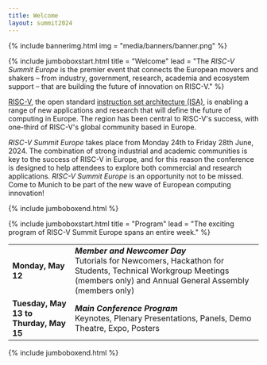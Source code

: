 ```yaml
---
title: Welcome
layout: summit2024
---
```


{% include bannerimg.html
img = "media/banners/banner.png"
%}

{% include jumboboxstart.html
title = "Welcome"
lead = "The *RISC-V Summit Europe* is the premier event that connects the European movers and shakers – from industry,
government, research, academia and ecosystem support – that are building the future of innovation on RISC-V."
%}

[RISC-V](https://riscv.org), the open standard [instruction set architecture
(ISA)](https://en.wikipedia.org/wiki/Instruction_set_architecture), is enabling a range of new applications and research
that will define the future of computing in Europe. The region has been central to RISC-V's success, with one-third of
RISC-V's global community based in Europe.

*RISC-V Summit Europe* takes place from Monday 24th to Friday 28th June, 2024. The combination of strong industrial and
academic communities is key to the success of RISC-V in Europe, and for this reason the conference is designed to help
attendees to explore both commercial and research applications.
*RISC-V Summit Europe* is an opportunity not to be missed. Come to Munich to be part of the new wave of European
computing innovation!

{% include jumboboxend.html %}

<!-- {% include jumboboxstart.html -->
<!-- title = "Keynotes & Invited Talks" -->
<!-- lead = "Learn about the exciting progress of RISC-V across industries and the hardware/software stack from our keynote -->
<!-- speakers and invited talks." -->
<!-- %} -->

<!-- <div class="row mt-5"> -->
<!--   <div class="col-sm-3 col-6 mb-4"> -->
<!--     <div class="row"> -->
<!--       <div class="col-md-12 text-center"> -->
<!--         <img src="media/photos/boehm.jpeg" alt="Thomas Boehm" class="img-fluid rounded-circle" style="width: 75%"> -->
<!--       </div> -->
<!--     </div> -->
<!--     <div class="row"> -->
<!--       <div class="col-md-12 text-center"> -->
<!--         <div class="pt-2"> -->
<!--           <h5 class="mt-4 font-weight-medium mb-1"><b>Thomas Böhm</b><br>Infineon Technologies</h5> -->
<!--           <h6 class="subtitle">Senior Vice President & General Manager Microcontroller Automotive</h6> -->
<!--         </div> -->
<!--       </div> -->
<!--     </div> -->
<!--   </div> -->

<!--   <div class="col-sm-3 col-6 mb-4"> -->
<!--     <div class="row"> -->
<!--       <div class="col-md-12 text-center"> -->
<!--         <img src="media/photos/krste.jpeg" alt="Krste Asanović" class="img-fluid rounded-circle" style="width: 75%"> -->
<!--       </div> -->
<!--     </div> -->
<!--     <div class="row"> -->
<!--       <div class="col-md-12 text-center"> -->
<!--         <div class="pt-2"> -->
<!--           <h5 class="mt-4 font-weight-medium mb-1"><b>Krste Asanović</b><br>SiFive</h5> -->
<!--           <h6 class="subtitle">Chief Architect</h6> -->
<!--         </div> -->
<!--       </div> -->
<!--     </div> -->
<!--   </div> -->

<!--   <div class="col-sm-3 col-6 mb-4"> -->
<!--     <div class="row"> -->
<!--       <div class="col-md-12 text-center"> -->
<!--         <img src="media/photos/baehr.jpeg" alt="Johanna Baehr" class="img-fluid rounded-circle" style="width: 75%"> -->
<!--       </div> -->
<!--     </div> -->
<!--     <div class="row"> -->
<!--       <div class="col-md-12 text-center"> -->
<!--         <div class="pt-2"> -->
<!--           <h5 class="mt-4 font-weight-medium mb-1"><b>Johanna Baehr</b><br>Fraunhofer AISEC</h5> -->
<!--           <h6 class="subtitle">Research Associate</h6> -->
<!--         </div> -->
<!--       </div> -->
<!--     </div> -->
<!--   </div> -->

<!--   <div class="col-sm-3 col-6 mb-4"> -->
<!--     <div class="row"> -->
<!--       <div class="col-md-12 text-center"> -->
<!--         <img src="media/photos/wilford.jpeg" alt="Edward Wilford" class="img-fluid rounded-circle" style="width: 75%"> -->
<!--       </div> -->
<!--     </div> -->
<!--     <div class="row"> -->
<!--       <div class="col-md-12 text-center"> -->
<!--         <div class="pt-2"> -->
<!--           <h5 class="mt-4 font-weight-medium mb-1"><b>Edward Wilford</b><br>Omdia</h5> -->
<!--           <h6 class="subtitle">Senior Principal Analyst</h6> -->
<!--         </div> -->
<!--       </div> -->
<!--     </div> -->
<!--   </div> -->

<!--   <div class="col-sm-3 col-6 mb-4"> -->
<!--     <div class="row"> -->
<!--       <div class="col-md-12 text-center"> -->
<!--         <img src="media/photos/wikelius.jpeg" alt="Larry Wikelius" class="img-fluid rounded-circle" style="width: 75%"> -->
<!--       </div> -->
<!--     </div> -->
<!--     <div class="row"> -->
<!--       <div class="col-md-12 text-center"> -->
<!--         <div class="pt-2"> -->
<!--           <h5 class="mt-4 font-weight-medium mb-1"><b>Larry Wikelius</b><br>RISE</h5> -->
<!--           <h6 class="subtitle">Director</h6> -->
<!--         </div> -->
<!--       </div> -->
<!--     </div> -->
<!--   </div> -->

<!--   <div class="col-sm-3 col-6 mb-4"> -->
<!--     <div class="row"> -->
<!--       <div class="col-md-12 text-center"> -->
<!--         <img src="media/photos/kocher.jpeg" alt="Alexander Kocher" class="img-fluid rounded-circle" style="width: 75%"> -->
<!--       </div> -->
<!--     </div> -->
<!--     <div class="row"> -->
<!--       <div class="col-md-12 text-center"> -->
<!--         <div class="pt-2"> -->
<!--           <h5 class="mt-4 font-weight-medium mb-1"><b>Alexander Kocher</b><br>Quintauris</h5> -->
<!--           <h6 class="subtitle">CEO</h6> -->
<!--         </div> -->
<!--       </div> -->
<!--     </div> -->
<!--   </div> -->

<!--   <div class="col-sm-3 col-6 mb-4"> -->
<!--     <div class="row"> -->
<!--       <div class="col-md-12 text-center"> -->
<!--         <img src="media/photos/Frank.JPG" alt="Frank K. Gurkaynak" class="img-fluid rounded-circle" style="width: 75%"> -->
<!--       </div> -->
<!--     </div> -->
<!--     <div class="row"> -->
<!--       <div class="col-md-12 text-center"> -->
<!--         <div class="pt-2"> -->
<!--           <h5 class="mt-4 font-weight-medium mb-1"><b>Frank K. Gurkaynak </b><br>ETHZ</h5> -->
<!--           <h6 class="subtitle">Senior Scientist</h6> -->
<!--         </div> -->
<!--       </div> -->
<!--     </div> -->
<!--   </div> -->

<!--   <div class="col-sm-3 col-6 mb-4"> -->
<!--     <div class="row"> -->
<!--       <div class="col-md-12 text-center"> -->
<!--         <img src="media/photos/Coulon.JPG" alt="Jean Roch Coulon" class="img-fluid rounded-circle" style="width: 75%"> -->
<!--       </div> -->
<!--     </div> -->
<!--     <div class="row"> -->
<!--       <div class="col-md-12 text-center"> -->
<!--         <div class="pt-2"> -->
<!--           <h5 class="mt-4 font-weight-medium mb-1"><b>Jean Roch Coulon</b><br>Thales Group</h5> -->
<!--           <h6 class="subtitle">RISC-V Architect</h6> -->
<!--         </div> -->
<!--       </div> -->
<!--     </div> -->
<!--   </div> -->

<!--   <div class="col-sm-3 col-6 mb-4"> -->
<!--     <div class="row"> -->
<!--       <div class="col-md-12 text-center"> -->
<!--         <img src="media/photos/tomsich.jpg" alt="Philipp Tomsich" class="img-fluid rounded-circle" style="width: 75%"> -->
<!--       </div> -->
<!--     </div> -->
<!--     <div class="row"> -->
<!--       <div class="col-md-12 text-center"> -->
<!--         <div class="pt-2"> -->
<!--           <h5 class="mt-4 font-weight-medium mb-1"><b>Philipp Tomsich</b><br>VRULL</h5> -->
<!--           <h6 class="subtitle">Founder & Chief Technologist</h6> -->
<!--         </div> -->
<!--       </div> -->
<!--     </div> -->
<!--   </div> -->

<!--   <div class="col-sm-3 col-6 mb-4"> -->
<!--     <div class="row"> -->
<!--       <div class="col-md-12 text-center"> -->
<!--         <img src="media/photos/georgi.jpeg" alt="Georgi Kuzmanov" class="img-fluid rounded-circle" style="width: 75%"> -->
<!--       </div> -->
<!--     </div> -->
<!--     <div class="row"> -->
<!--       <div class="col-md-12 text-center"> -->
<!--         <div class="pt-2"> -->
<!--           <h5 class="mt-4 font-weight-medium mb-1"><b>Georgi Kuzmanov</b><br>Programme Officer</h5> -->
<!--           <h6 class="subtitle">Chips Joint Undertaking</h6> -->
<!--         </div> -->
<!--       </div> -->
<!--     </div> -->
<!--   </div> -->

<!--     <div class="col-sm-3 col-6 mb-4"> -->
<!--         <div class="row"> -->
<!--           <div class="col-md-12 text-center"> -->
<!--             <img src="media/photos/teresa.jpeg" alt="Teresa Cervero, Barcelona Supercomputing Center" -->
<!--               class="img-fluid rounded-circle" style="width: 75%"> -->
<!--           </div> -->
<!--           <div class="col-md-12 text-center"> -->
<!--             <div class="pt-2"> -->
<!--               <h5 class="mt-4 font-weight-medium mb-1"><b>Teresa Cervero</b><br>Barcelona Supercomputing Center</h5> -->
<!--               <h6 class="subtitle">Senior Researcher</h6> -->
<!--             </div> -->
<!--           </div> -->
<!--         </div> -->
<!--       </div> -->

<!-- </div> -->

<!-- {% include jumboboxend.html %} -->

{% include jumboboxstart.html
title = "Program"
lead = "The exciting program of RISC-V Summit Europe spans an entire week."
%}

<table class="table">
  <tr>
    <td style="width: 25%"><b>Monday, May 12</b></td>
    <td><b><i>Member and Newcomer Day</i></b><br />Tutorials for Newcomers, Hackathon for Students, Technical Workgroup
      Meetings (members only) and Annual General Assembly (members only)<br />
	  <!-- <a href="twgs"><b>Learn more</b></a> -->
	  </td>
  </tr>
  <tr>
    <td><b>Tuesday, May 13 to<br /> Thurday, May 15</b></td>
    <td><b><i>Main Conference Program</i></b><br />Keynotes, Plenary Presentations, Panels, Demo Theatre, Expo,
      Posters<br />
	  <!-- <a href="conference"><b>Learn more</b></a> -->
	  </td>
  </tr>
  <!-- <tr> -->
  <!--   <td><b>Friday, June 28</b></td> -->
  <!--   <td><b><i>Side Events & Workshops</i></b><br />Meetings and Dissemination of Projects<br /><a -->
  <!--       href="sideevents"><b>Learn more</b></a></td> -->
  <!-- </tr> -->
</table>

{% include jumboboxend.html %}

<!-- {% include jumboboxstart.html -->
<!-- title = "Hackathon" -->
<!-- lead = "RISC-V International is excited to join with its members Codasip and Renesas to host an in person hackathon at -->
<!-- RISC-V Summit Europe!" -->
<!-- %} -->

<!-- For details and updates please visit [the Hackathon Event -->
<!-- website](https://community.riscv.org/events/details/risc-v-international-risc-v-in-emea-presents-hackathon-at-risc-v-summit-europe/). -->

<!-- {% include jumboboxend.html %} -->

<!-- {% include jumboboxstart.html -->
<!-- title = "Panels" -->
<!-- lead = "Two exciting panels will bring together experts to discuss the future of computing with RISC-V." -->
<!-- %} -->

<!-- ## Accelerating AI Innovation with RISC-V -->

<!-- <div class="row mt-5"> -->
<!--   <div class="col-sm-3 col-6 mb-4"> -->
<!--     <div class="row"> -->
<!--       <div class="col-md-12 text-center"> -->
<!--         <b>Invited Introduction Presentation</b> -->
<!--       </div> -->
<!--       <div class="col-md-12 text-center"> -->
<!--         <img src="media/photos/tomsich.jpg" alt="Philipp Tomsich" class="img-fluid rounded-circle" style="width: 50%"> -->
<!--       </div> -->
<!--     </div> -->
<!--     <div class="row"> -->
<!--       <div class="col-md-12 text-center"> -->
<!--         <div class="pt-2"> -->
<!--           <h5 class="mt-4 font-weight-medium mb-1"><b>Philipp Tomsich</b><br>VRULL</h5> -->
<!--           <h6 class="subtitle">Founder & Chief Technologist</h6> -->
<!--         </div> -->
<!--       </div> -->
<!--     </div> -->
<!--   </div> -->
<!--   <div class="col-sm-9 col-6"> -->
<!--     <div class="col-md-12"> -->
<!--       <b>RISC-V: Charting the Future of AI/ML with Open Standards and Global Collaboration</b><br>Introduction presentation by <i>Philipp Tomsich, VRULL</i><br/> -->

<!--       AI is a fast evolving space, and realising its huge potential requires -->
<!--       levels of compute innovation only possible with RISC-V. This session -->
<!--       brings prominent members of the RISC-V AI ecosystem together to explore -->
<!--       how the RISC-V ISA will form the common language for AI innovation, how it -->
<!--       can deliver the performance and efficiency necessary across applications -->
<!--       from the edge to the cloud, and the potential of software and hardware -->
<!--       codesign. The RISC-V ecosystem is already delivering the technologies that -->
<!--       will underpin the future of AI, come to this session to find out more! -->
<!--     </div> -->
<!--     <div class="col-md-12 mt-2"> -->
<!--       <b>Moderated by:</b> Philipp Tomsich, RISC-V International and VRULL -->
<!--     </div> -->
<!--       <div class="col-md-12 mt-4 text-center"> -->
<!--       <h4>Panelists</h4><hr> -->
<!--     </div> -->
<!--     <div class="row"> -->
<!--       <div class="col-sm-3 col-6 mb-4"> -->
<!--         <div class="row"> -->
<!--           <div class="col-md-12 text-center"> -->
<!--             <img src="media/photos/Gianna.jpg" alt="Gianna Paulin - Computer Architecture Engineer, Axelera AI" -->
<!--               class="img-fluid rounded-circle" style="width: 50%"> -->
<!--           </div> -->
<!--           <div class="col-md-12 text-center"> -->
<!--             <div class="pt-2"> -->
<!--               <h5 class="mt-4 font-weight-medium mb-1"><b>Gianna Paulin</b><br>Axelera AI</h5> -->
<!--               <h6 class="subtitle">Computer Architecture Engineer</h6> -->
<!--             </div> -->
<!--           </div> -->
<!--         </div> -->
<!--       </div> -->
<!--       <div class="col-sm-3 col-6 mb-4"> -->
<!--         <div class="row"> -->
<!--           <div class="col-md-12 text-center"> -->
<!--             <img src="media/photos/Roger.png" alt="Roger Espasa -  Founder & CEO, Semidynamics" -->
<!--               class="img-fluid rounded-circle" style="width: 50%"> -->
<!--           </div> -->
<!--         </div> -->
<!--         <div class="row"> -->
<!--           <div class="col-md-12 text-center"> -->
<!--             <div class="pt-2"> -->
<!--               <h5 class="mt-4 font-weight-medium mb-1"><b>Roger Espasa</b><br>Semidynamics</h5> -->
<!--               <h6 class="subtitle">Founder & CEO</h6> -->
<!--             </div> -->
<!--           </div> -->
<!--         </div> -->
<!--       </div> -->
<!--       <div class="col-sm-3 col-6 mb-4"> -->
<!--         <div class="row"> -->
<!--           <div class="col-md-12 text-center"> -->
<!--             <img src="media/photos/Tao.jpg" -->
<!--               alt="Prof. Xie Tao - Chair Professor, Peking University and Chair of the RISC-V AI/ML SIG " -->
<!--               class="img-fluid rounded-circle" style="width: 50%"> -->
<!--           </div> -->
<!--         </div> -->
<!--         <div class="row"> -->
<!--           <div class="col-md-12 text-center"> -->
<!--             <div class="pt-2"> -->
<!--               <h5 class="mt-4 font-weight-medium mb-1"><b>Xie Tao</b><br>Peking University</h5> -->
<!--               <h6 class="subtitle">Chair of the RISC-V AI/ML SIG</h6> -->
<!--             </div> -->
<!--           </div> -->
<!--         </div> -->
<!--       </div> -->
<!--       <div class="col-sm-3 col-6 mb-4"> -->
<!--         <div class="row"> -->
<!--           <div class="col-md-12 text-center"> -->
<!--             <img src="media/photos/Stamoulis.jpg" -->
<!--               alt="Dr. Iakovos Stamoulis - Senior Product Development Director & Co-founder, Think Silicon S.A. " -->
<!--               class="img-fluid rounded-circle" style="width: 50%"> -->
<!--           </div> -->
<!--         </div> -->
<!--         <div class="row"> -->
<!--           <div class="col-md-12 text-center"> -->
<!--             <div class="pt-2"> -->
<!--               <h5 class="mt-4 font-weight-medium mb-1"><b>Iakovos Stamoulis</b><br>Think Silicon S.A.</h5> -->
<!--               <h6 class="subtitle">Senior Product Development Director & Co-founder</h6> -->
<!--             </div> -->
<!--           </div> -->
<!--         </div> -->
<!--       </div> -->
<!--     </div> -->
<!--   </div> -->
<!-- </div> -->

<!-- ## How can Europe engage more in RISC-V? -->

<!-- <div class="row mt-5"> -->
<!--   <div class="col-sm-3 col-6 mb-4"> -->
<!--     <div class="row"> -->
<!--       <div class="col-md-12 text-center"> -->
<!--         <b>Invited Introduction Presentation</b> -->
<!--       </div> -->
<!--       <div class="col-md-12 text-center"> -->
<!--         <img src="media/photos/georgi.jpeg" alt="Georgi Kuzmanov" class="img-fluid rounded-circle" style="width: 50%"> -->
<!--       </div> -->
<!--     </div> -->
<!--     <div class="row"> -->
<!--       <div class="col-md-12 text-center"> -->
<!--         <div class="pt-2"> -->
<!--           <h5 class="mt-4 font-weight-medium mb-1"><b>Georgi Kuzmanov</b><br>Programme Officer</h5> -->
<!--           <h6 class="subtitle">Chips Joint Undertaking</h6> -->
<!--         </div> -->
<!--       </div> -->
<!--     </div> -->
<!--   </div> -->
<!--   <div class="col-sm-9 col-6"> -->
<!--     <div class="col-md-12"> -->
<!--       <b>Chips JU and RISC V - vision, actions, challenges</b><br>Introduction presentation by <i>Georgi Kuzmanov, Chips JU</i> -->
<!--     </div> -->
<!--     <div class="col-md-12 mt-2"> -->
<!--       <b>Moderated by:</b> Stefan Wallentowitz, RISC-V International and Hochschule München -->
<!--     </div> -->
<!--     <div class="col-md-12"> -->
<!--       <p>RISC-V holds significance for Europe due to its potential to foster -->
<!--       innovation, enhance technological sovereignty, and stimulate economic -->
<!--       growth within the region. By embracing RISC-V, European countries can -->
<!--       reduce their dependency on foreign technologies and proprietary -->
<!--       architectures, thereby enhancing their autonomy in critical sectors such -->
<!--       as telecommunications, cybersecurity, and data processing.</p> -->
<!--       <p>However, to fully realize the benefits of RISC-V, Europe must engage -->
<!--       more actively in the development and deployment of RISC-V technologies. -->
<!--       This panel will explore the opportunities and challenges that Europe faces -->
<!--       in adopting RISC-V, and discuss strategies to promote the widespread -->
<!--       adoption of RISC-V within the region.</p> -->
<!--     </div> -->
<!--       <div class="col-md-12 mt-4 text-center"> -->
<!--       <h4>Panelists</h4><hr> -->
<!--     </div> -->
<!--     <div class="row"> -->
<!--       <div class="col-sm-3 col-6 mb-4"> -->
<!--         <div class="row"> -->
<!--           <div class="col-md-12 text-center"> -->
<!--             <img src="media/photos/kourfali.jpeg" alt="Alexandra Kourfali" -->
<!--               class="img-fluid rounded-circle" style="width: 50%"> -->
<!--           </div> -->
<!--           <div class="col-md-12 text-center"> -->
<!--             <div class="pt-2"> -->
<!--               <h5 class="mt-4 font-weight-medium mb-1"><b>Alexandra Kourfali</b><br>EuroHPC Joint Undertaking</h5> -->
<!--               <h6 class="subtitle">Programme Manager Research and Innovation</h6> -->
<!--             </div> -->
<!--           </div> -->
<!--         </div> -->
<!--       </div> -->
<!--       <div class="col-sm-3 col-6 mb-4"> -->
<!--         <div class="row"> -->
<!--           <div class="col-md-12 text-center"> -->
<!--             <img src="media/photos/reitberger.jpg" alt="Christian Reitberger" -->
<!--               class="img-fluid rounded-circle" style="width: 50%"> -->
<!--           </div> -->
<!--           <div class="col-md-12 text-center"> -->
<!--             <div class="pt-2"> -->
<!--               <h5 class="mt-4 font-weight-medium mb-1"><b>Christian Reitberger</b><br>Matterwave Ventures</h5> -->
<!--               <h6 class="subtitle">Partner</h6> -->
<!--             </div> -->
<!--           </div> -->
<!--         </div> -->
<!--       </div> -->
<!--       <div class="col-sm-3 col-6 mb-4"> -->
<!--         <div class="row"> -->
<!--           <div class="col-md-12 text-center"> -->
<!--             <img src="media/photos/peter.jpeg" alt="" -->
<!--               class="img-fluid rounded-circle" style="width: 50%"> -->
<!--           </div> -->
<!--           <div class="col-md-12 text-center"> -->
<!--             <div class="pt-2"> -->
<!--               <h5 class="mt-4 font-weight-medium mb-1"><b>Peter Gielda</b><br>Antmicro</h5> -->
<!--               <h6 class="subtitle">CEO</h6> -->
<!--             </div> -->
<!--           </div> -->
<!--         </div> -->
<!--       </div> -->
<!--       <div class="col-sm-3 col-6 mb-4"> -->
<!--         <div class="row"> -->
<!--           <div class="col-md-12 text-center"> -->
<!--             <img src="media/photos/teresa.jpeg" alt="Teresa Cervero, Barcelona Supercomputing Center" -->
<!--               class="img-fluid rounded-circle" style="width: 50%"> -->
<!--           </div> -->
<!--           <div class="col-md-12 text-center"> -->
<!--             <div class="pt-2"> -->
<!--               <h5 class="mt-4 font-weight-medium mb-1"><b>Teresa Cervero</b><br>Barcelona Supercomputing Center</h5> -->
<!--               <h6 class="subtitle">Senior Researcher</h6> -->
<!--             </div> -->
<!--           </div> -->
<!--         </div> -->
<!--       </div> -->

<!--   </div> -->
<!-- </div> -->


<!-- {% include jumboboxend.html %} -->
